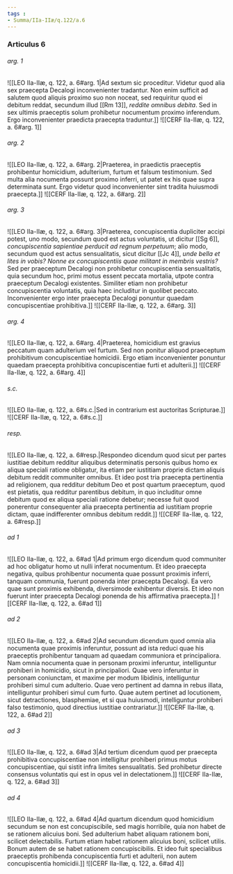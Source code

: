 ```yaml
---
tags : 
- Summa/IIa-IIæ/q.122/a.6
---
```


### Articulus 6

###### arg. 1
![[LEO IIa-IIæ, q. 122, a. 6#arg. 1|Ad sextum sic proceditur. Videtur quod alia sex praecepta Decalogi inconvenienter tradantur. Non enim sufficit ad salutem quod aliquis proximo suo non noceat, sed requiritur quod ei debitum reddat, secundum illud [[Rm 13]], *reddite omnibus debita*. Sed in sex ultimis praeceptis solum prohibetur nocumentum proximo inferendum. Ergo inconvenienter praedicta praecepta traduntur.]]
![[CERF IIa-IIæ, q. 122, a. 6#arg. 1]]

###### arg. 2
![[LEO IIa-IIæ, q. 122, a. 6#arg. 2|Praeterea, in praedictis praeceptis prohibentur homicidium, adulterium, furtum et falsum testimonium. Sed multa alia nocumenta possunt proximo inferri, ut patet ex his quae supra determinata sunt. Ergo videtur quod inconvenienter sint tradita huiusmodi praecepta.]]
![[CERF IIa-IIæ, q. 122, a. 6#arg. 2]]

###### arg. 3
![[LEO IIa-IIæ, q. 122, a. 6#arg. 3|Praeterea, concupiscentia dupliciter accipi potest, uno modo, secundum quod est actus voluntatis, ut dicitur [[Sg 6]], *concupiscentia sapientiae perducit ad regnum perpetuum*; alio modo, secundum quod est actus sensualitatis, sicut dicitur [[Jc 4]], *unde bella et lites in vobis? Nonne ex concupiscentiis quae militant in membris vestris?* Sed per praeceptum Decalogi non prohibetur concupiscentia sensualitatis, quia secundum hoc, primi motus essent peccata mortalia, utpote contra praeceptum Decalogi existentes. Similiter etiam non prohibetur concupiscentia voluntatis, quia haec includitur in quolibet peccato. Inconvenienter ergo inter praecepta Decalogi ponuntur quaedam concupiscentiae prohibitiva.]]
![[CERF IIa-IIæ, q. 122, a. 6#arg. 3]]

###### arg. 4
![[LEO IIa-IIæ, q. 122, a. 6#arg. 4|Praeterea, homicidium est gravius peccatum quam adulterium vel furtum. Sed non ponitur aliquod praeceptum prohibitivum concupiscentiae homicidii. Ergo etiam inconvenienter ponuntur quaedam praecepta prohibitiva concupiscentiae furti et adulterii.]]
![[CERF IIa-IIæ, q. 122, a. 6#arg. 4]]

###### s.c.
![[LEO IIa-IIæ, q. 122, a. 6#s.c.|Sed in contrarium est auctoritas Scripturae.]]
![[CERF IIa-IIæ, q. 122, a. 6#s.c.]]

###### resp.
![[LEO IIa-IIæ, q. 122, a. 6#resp.|Respondeo dicendum quod sicut per partes iustitiae debitum redditur aliquibus determinatis personis quibus homo ex aliqua speciali ratione obligatur, ita etiam per iustitiam proprie dictam aliquis debitum reddit communiter omnibus. Et ideo post tria praecepta pertinentia ad religionem, qua redditur debitum Deo et post quartum praeceptum, quod est pietatis, qua redditur parentibus debitum, in quo includitur omne debitum quod ex aliqua speciali ratione debetur; necesse fuit quod ponerentur consequenter alia praecepta pertinentia ad iustitiam proprie dictam, quae indifferenter omnibus debitum reddit.]]
![[CERF IIa-IIæ, q. 122, a. 6#resp.]]

###### ad 1
![[LEO IIa-IIæ, q. 122, a. 6#ad 1|Ad primum ergo dicendum quod communiter ad hoc obligatur homo ut nulli inferat nocumentum. Et ideo praecepta negativa, quibus prohibentur nocumenta quae possunt proximis inferri, tanquam communia, fuerunt ponenda inter praecepta Decalogi. Ea vero quae sunt proximis exhibenda, diversimode exhibentur diversis. Et ideo non fuerunt inter praecepta Decalogi ponenda de his affirmativa praecepta.]]
![[CERF IIa-IIæ, q. 122, a. 6#ad 1]]

###### ad 2
![[LEO IIa-IIæ, q. 122, a. 6#ad 2|Ad secundum dicendum quod omnia alia nocumenta quae proximis inferuntur, possunt ad ista reduci quae his praeceptis prohibentur tanquam ad quaedam communiora et principaliora. Nam omnia nocumenta quae in personam proximi inferuntur, intelliguntur prohiberi in homicidio, sicut in principaliori. Quae vero inferuntur in personam coniunctam, et maxime per modum libidinis, intelliguntur prohiberi simul cum adulterio. Quae vero pertinent ad damna in rebus illata, intelliguntur prohiberi simul cum furto. Quae autem pertinet ad locutionem, sicut detractiones, blasphemiae, et si qua huiusmodi, intelliguntur prohiberi falso testimonio, quod directius iustitiae contrariatur.]]
![[CERF IIa-IIæ, q. 122, a. 6#ad 2]]

###### ad 3
![[LEO IIa-IIæ, q. 122, a. 6#ad 3|Ad tertium dicendum quod per praecepta prohibitiva concupiscentiae non intelligitur prohiberi primus motus concupiscentiae, qui sistit infra limites sensualitatis. Sed prohibetur directe consensus voluntatis qui est in opus vel in delectationem.]]
![[CERF IIa-IIæ, q. 122, a. 6#ad 3]]

###### ad 4
![[LEO IIa-IIæ, q. 122, a. 6#ad 4|Ad quartum dicendum quod homicidium secundum se non est concupiscibile, sed magis horribile, quia non habet de se rationem alicuius boni. Sed adulterium habet aliquam rationem boni, scilicet delectabilis. Furtum etiam habet rationem alicuius boni, scilicet utilis. Bonum autem de se habet rationem concupiscibilis. Et ideo fuit specialibus praeceptis prohibenda concupiscentia furti et adulterii, non autem concupiscentia homicidii.]]
![[CERF IIa-IIæ, q. 122, a. 6#ad 4]]

